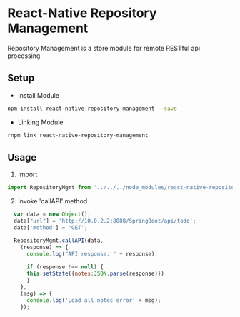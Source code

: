 # React-Native Repository Management
Repository Management is a store module for remote RESTful api processing

## Setup

* Install Module

```bash
npm install react-native-repository-management --save
```

* Linking Module

```bash
rnpm link react-native-repository-management
```

## Usage

1. Import 

```javascript
import RepositoryMgmt from '../../../node_modules/react-native-repository-management';
```

2. Invoke 'callAPI' method

```javascript
  var data = new Object();
  data["url"] = 'http://10.0.2.2:8088/SpringBoot/api/todo';
  data['method'] = 'GET';

  RepositoryMgmt.callAPI(data,
    (response) => {
      console.log("API response: " + response);
      
      if (response !== null) {
      this.setState({notes:JSON.parse(response)})
      }
    },
    (msg) => {
      console.log('Load all notes error' + msg);
    });

```
